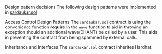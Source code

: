 Design pattern decisions
The following design patterns were implemented in [sardaukar.sol](https://github.com/rayadamas/sardaukarchantFoldinsideREPLITFold/blob/master/sardaukarchant%20-%20Copy/contracts/sardaukar.sol)

Access Control Design Patterns
The `sardaukar.sol` contract is using the convenience function **require** in the `wave` function to aid in throwing an exception should an additional wave(CHANT) be called by a user.
This aids in preventing the contract from being spammed by external calls.

Inheritance and Interfaces
The `sardaukar.sol` contract inherites Hardhat.
